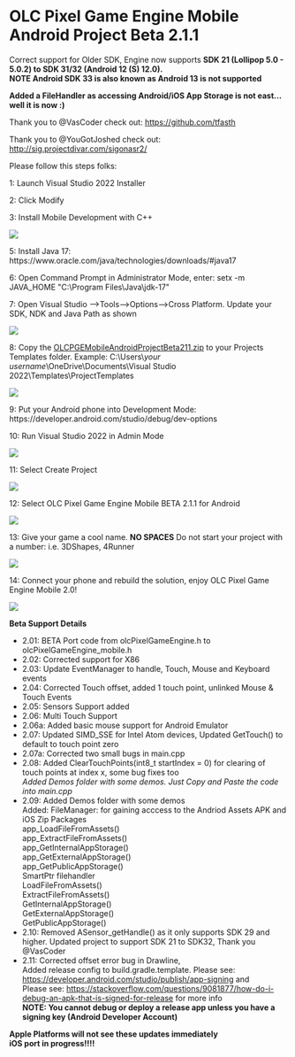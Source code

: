 # OLC Pixel Game Engine Mobile Android Project Beta 2.1.1
<p>Correct support for Older SDK, Engine now supports <b>SDK 21 (Lollipop 5.0 - 5.0.2) to SDK 31/32 (Android 12 (S) 12.0). <br/>NOTE Android SDK 33 is also known as Android 13 is not supported</b></p>
<p><b>Added a FileHandler as accessing Android/iOS App Storage is not east... well it is now :)</b></p>
<p>Thank you to @VasCoder check out: <a href="https://github.com/tfasth">https://github.com/tfasth</a></p>
<p>Thank you to @YouGotJoshed check out: <a href="http://sig.projectdivar.com/sigonasr2/">http://sig.projectdivar.com/sigonasr2/</a></p>
<p>Please follow this steps folks:</p>
<p>1: Launch Visual Studio 2022 Installer</p> <!--Thanks @Pirate Voxel -->
<p>2: Click Modify</p>
<p>3: Install Mobile Development with C++ </p>
<p><img src='https://github.com/Johnnyg63/OLCPGEMobileAndroidProjectBeta20/assets/96908304/5812774f-54fa-4875-90ec-4f2e2d7a9899' />
</p>
<p>5: Install Java 17: https://www.oracle.com/java/technologies/downloads/#java17</p>
<p>6: Open Command Prompt in Administrator Mode, enter: setx -m JAVA_HOME "C:\Program Files\Java\jdk-17"</p>
<p>7: Open Visual Studio -->Tools-->Options-->Cross Platform. Update your SDK, NDK and Java Path as shown</p>
<p><img src='https://github.com/Johnnyg63/OLCPGEMobileAndroidProjectBeta20/assets/96908304/77f70549-0d99-4f1e-9415-42fda6a99b20' /></p>
<p>8: Copy the <a href="https://github.com/Johnnyg63/OLCPGEMobileAndroidProjectBeta20/blob/master/OLCPGEMobileAndroidProjectBeta211.zip">OLCPGEMobileAndroidProjectBeta211.zip</a> to your Projects Templates folder. Example: C:\Users\<i>your username</i>\OneDrive\Documents\Visual Studio 2022\Templates\ProjectTemplates</p>
<p><img src='https://github.com/Johnnyg63/OLCPGEMobileAndroidProjectBeta20/assets/96908304/7d54d71c-65ac-462d-9717-82366ada6155' /></p>
<p>9: Put your Android phone into Development Mode: https://developer.android.com/studio/debug/dev-options</p> <!--Thanks @Pirate Voxel -->
<p>10: Run Visual Studio 2022 in Admin Mode</p>
<p><img src='https://github.com/Johnnyg63/OLCPGEMobileAndroidProjectBeta20/assets/96908304/daa5e9a6-309c-4b48-be44-c897ff54b6b2' /></p>
<p>11: Select Create Project</p>
<p><img src='https://github.com/Johnnyg63/OLCPGEMobileAndroidProjectBeta20/assets/96908304/c720f822-4e62-417c-8322-b38f8f102059' /></p>
<p>12: Select OLC Pixel Game Engine Mobile BETA 2.1.1 for Android</p>
<p><img src='https://github.com/Johnnyg63/OLCPGEMobileAndroidProjectBeta20/assets/96908304/12960c7a-e9c9-48ce-916b-26d3a45ed19f' /></p>
<p>13: Give your game a cool name. <b>NO SPACES</b> Do not start your project with a number: i.e. 3DShapes, 4Runner</p>
<p><img src='https://github.com/Johnnyg63/OLCPGEMobileAndroidProjectBeta20/assets/96908304/53ec2875-a63c-4d4c-a10d-233b5e250b0c' /></p>
<p>14: Connect your phone and rebuild the solution, enjoy OLC Pixel Game Engine Mobile 2.0!</p>
<p><img src='https://github.com/Johnnyg63/OLCPGEMobileAndroidProjectBeta20/assets/96908304/b5e9e72e-73cf-4fe1-ba66-7df31790fce9' /></p>

<p><b>Beta Support Details</b></p>
<p>
<ul>
  <li>2.01: BETA Port code from olcPixelGameEngine.h to olcPixelGameEngine_mobile.h</li>
  <li>2.02: Corrected support for X86</li>
  <li>2.03: Update EventManager to handle, Touch, Mouse and Keyboard events</li>
  <li>2.04: Corrected Touch offset, added 1 touch point, unlinked Mouse & Touch Events</li>
  <li>2.05: Sensors Support added</li>
  <li>2.06: Multi Touch Support</li>
  <li>2.06a: Added basic mouse support for Android Emulator</li>
  <li>2.07: Updated SIMD_SSE for Intel Atom devices, Updated GetTouch() to default to touch point zero</li>
  <li>2.07a: Corrected two small bugs in main.cpp</li>
  <li>2.08: Added ClearTouchPoints(int8_t startIndex = 0) for clearing of touch points at index x, some bug fixes too<br/> <i>Added Demos folder with some demos. Just Copy and Paste the code into main.cpp</i></li>
  <li>2.09: Added Demos folder with some demos</i>
	<br/> Added: FileManager: for gaining acccess to the Andriod Assets APK and iOS Zip Packages
				<br/> app_LoadFileFromAssets()
				<br/> app_ExtractFileFromAssets()
				<br/> app_GetInternalAppStorage()
				<br/> app_GetExternalAppStorage()
				<br/> app_GetPublicAppStorage()
				<br/> SmartPtr filehandler
				<br/> LoadFileFromAssets()
				<br/> ExtractFileFromAssets()
				<br/> GetInternalAppStorage()
				<br/> GetExternalAppStorage()
				<br/> GetPublicAppStorage()
  </li>
  <li>2.10: Removed ASensor_getHandle() as it only supports SDK 29 and higher. Updated project to support SDK 21 to SDK32, Thank you @VasCoder</li>
  <li>2.11: Corrected offset error bug in Drawline,<br/> Added release config to build.gradle.template. Please see: <a href="https://stackoverflow.com/questions/9081877/how-do-i-debug-an-apk-that-is-signed-for-release">https://developer.android.com/studio/publish/app-signing</a> and<br/> Please see: <a href="https://developer.android.com/studio/publish/app-signing">https://stackoverflow.com/questions/9081877/how-do-i-debug-an-apk-that-is-signed-for-release</a> for more info<br/><b>NOTE: You cannot debug or deploy a release app unless you have a signing key (Android Developer Account)</b></i>
</ul>
	
</p>
<p>
	<b>Apple Platforms will not see these updates immediately</b><br/>
	<b>iOS port in progress!!!!</b>
</p>
